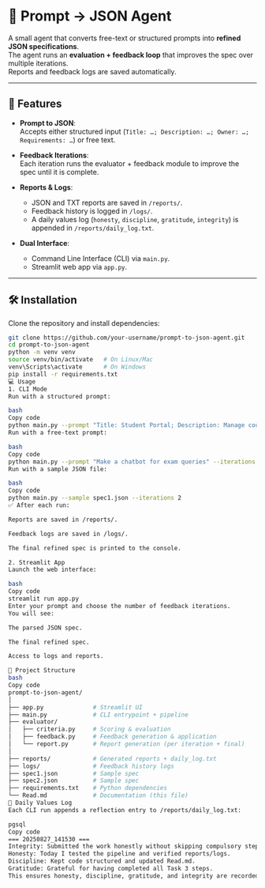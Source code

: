 # 🤖 Prompt → JSON Agent

A small agent that converts free-text or structured prompts into **refined JSON specifications**.  
The agent runs an **evaluation + feedback loop** that improves the spec over multiple iterations.  
Reports and feedback logs are saved automatically.

---

## 🚀 Features

- **Prompt to JSON**:  
  Accepts either structured input (`Title: …; Description: …; Owner: …; Requirements: …`) or free text.  

- **Feedback Iterations**:  
  Each iteration runs the evaluator + feedback module to improve the spec until it is complete.  

- **Reports & Logs**:  
  - JSON and TXT reports are saved in `/reports/`.  
  - Feedback history is logged in `/logs/`.  
  - A daily values log (`honesty`, `discipline`, `gratitude`, `integrity`) is appended in `/reports/daily_log.txt`.  

- **Dual Interface**:  
  - Command Line Interface (CLI) via `main.py`.  
  - Streamlit web app via `app.py`.  

---

## 🛠 Installation

Clone the repository and install dependencies:

```bash
git clone https://github.com/your-username/prompt-to-json-agent.git
cd prompt-to-json-agent
python -m venv venv
source venv/bin/activate   # On Linux/Mac
venv\Scripts\activate      # On Windows
pip install -r requirements.txt
💻 Usage
1. CLI Mode
Run with a structured prompt:

bash
Copy code
python main.py --prompt "Title: Student Portal; Description: Manage courses and grades; Owner: Anmol; Requirements: login, dashboard, reports" --iterations 3
Run with a free-text prompt:

bash
Copy code
python main.py --prompt "Make a chatbot for exam queries" --iterations 3
Run with a sample JSON file:

bash
Copy code
python main.py --sample spec1.json --iterations 2
✅ After each run:

Reports are saved in /reports/.

Feedback logs are saved in /logs/.

The final refined spec is printed to the console.

2. Streamlit App
Launch the web interface:

bash
Copy code
streamlit run app.py
Enter your prompt and choose the number of feedback iterations.
You will see:

The parsed JSON spec.

The final refined spec.

Access to logs and reports.

📂 Project Structure
bash
Copy code
prompt-to-json-agent/
│
├── app.py              # Streamlit UI
├── main.py             # CLI entrypoint + pipeline
├── evaluator/
│   ├── criteria.py     # Scoring & evaluation
│   ├── feedback.py     # Feedback generation & application
│   └── report.py       # Report generation (per iteration + final)
│
├── reports/            # Generated reports + daily_log.txt
├── logs/               # Feedback history logs
├── spec1.json          # Sample spec
├── spec2.json          # Sample spec
├── requirements.txt    # Python dependencies
└── Read.md             # Documentation (this file)
🧭 Daily Values Log
Each CLI run appends a reflection entry to /reports/daily_log.txt:

pgsql
Copy code
=== 20250827_141530 ===
Integrity: Submitted the work honestly without skipping compulsory steps.
Honesty: Today I tested the pipeline and verified reports/logs.
Discipline: Kept code structured and updated Read.md.
Gratitude: Grateful for having completed all Task 3 steps.
This ensures honesty, discipline, gratitude, and integrity are recorded daily.

